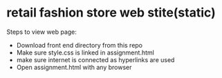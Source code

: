 # retail fashion store web stite(static)

Steps to view web page:
- Download front end directory from this repo
- Make sure style.css is linked in assignment.html
- make sure internet is connected as hyperlinks are used
- Open assignment.html with any browser 

